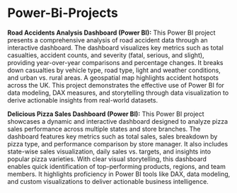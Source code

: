 # Power-Bi-Projects

**Road Accidents Analysis Dashboard (Power BI):**
This Power BI project presents a comprehensive analysis of road accident data through an interactive dashboard. The dashboard visualizes key metrics such as total casualties, accident counts, and severity (fatal, serious, and slight), providing year-over-year comparisons and percentage changes. It breaks down casualties by vehicle type, road type, light and weather conditions, and urban vs. rural areas. A geospatial map highlights accident hotspots across the UK. This project demonstrates the effective use of Power BI for data modeling, DAX measures, and storytelling through data visualization to derive actionable insights from real-world datasets.

**Delicious Pizza Sales Dashboard (Power BI):**
This Power BI project showcases a dynamic and interactive dashboard designed to analyze pizza sales performance across multiple states and store branches. The dashboard features key metrics such as total sales, sales breakdown by pizza type, and performance comparison by store manager. It also includes state-wise sales visualization, daily sales vs. targets, and insights into popular pizza varieties. With clear visual storytelling, this dashboard enables quick identification of top-performing products, regions, and team members. It highlights proficiency in Power BI tools like DAX, data modeling, and custom visualizations to deliver actionable business intelligence.

